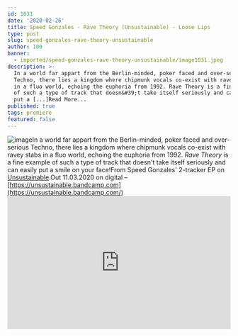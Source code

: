 ```yaml
---
id: 1031
date: '2020-02-26'
title: Speed Gonzales - Rave Theory (Unsustainable) - Loose Lips
type: post
slug: speed-gonzales-rave-theory-unsustainable
author: 100
banner:
  - imported/speed-gonzales-rave-theory-unsustainable/image1031.jpeg
description: >-
  In a world far appart from the Berlin-minded, poker faced and over-serious
  Techno, there lies a kingdom where chipmunk vocals co-exist with ravey stabs
  in a fluo world, echoing the euphoria from 1992. Rave Theory is a fine example
  of such a type of track that doesn&#39;t take itself seriously and can easily
  put a [...]Read More...
published: true
tags: premiere
featured: false
---
```

![image](../imported/speed-gonzales-rave-theory-unsustainable/image1031.jpeg)In a world far appart from the Berlin-minded, poker faced and over-serious Techno, there lies a kingdom where chipmunk vocals co-exist with ravey stabs in a fluo world, echoing the euphoria from 1992. _Rave Theory_ is a fine example of such a type of track that doesn't take itself seriously and can easily put a smile on your face!From Speed Gonzales' 2-tracker EP on [Unsustainable](https://unsustainable.bandcamp.com).Out 11.03.2020 on digital – [](https://unsustainable.bandcamp.com/)[https://unsustainable.bandcamp.com](https://unsustainable.bandcamp.com/)<iframe width='100%' height='300' scrolling='no' frameborder='no' allow='autoplay' src='https://w.soundcloud.com/player/?url=https%3A//api.soundcloud.com/tracks/766934686&color=%23ff5500&auto_play=false&hide_related=false&show_comments=true&show_user=true&show_reposts=false&show_teaser=true'></iframe>